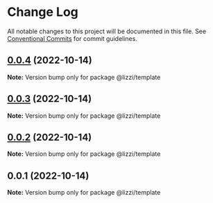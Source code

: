 # Change Log

All notable changes to this project will be documented in this file.
See [Conventional Commits](https://conventionalcommits.org) for commit guidelines.

## [0.0.4](https://github.com/lizzi-js/lizzi/compare/@lizzi/template@0.0.3...@lizzi/template@0.0.4) (2022-10-14)

**Note:** Version bump only for package @lizzi/template





## [0.0.3](https://github.com/lizzi-js/lizzi/compare/@lizzi/template@0.0.2...@lizzi/template@0.0.3) (2022-10-14)

**Note:** Version bump only for package @lizzi/template





## [0.0.2](https://github.com/lizzi-js/lizzi/compare/@lizzi/template@0.0.1...@lizzi/template@0.0.2) (2022-10-14)

**Note:** Version bump only for package @lizzi/template





## 0.0.1 (2022-10-14)

**Note:** Version bump only for package @lizzi/template
